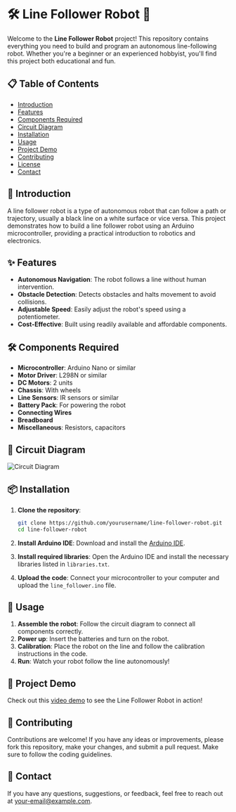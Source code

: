 # 🛠️ Line Follower Robot 🚗

Welcome to the **Line Follower Robot** project! This repository contains everything you need to build and program an autonomous line-following robot. Whether you're a beginner or an experienced hobbyist, you'll find this project both educational and fun.

## 📋 Table of Contents

- [Introduction](#introduction)
- [Features](#features)
- [Components Required](#components-required)
- [Circuit Diagram](#circuit-diagram)
- [Installation](#installation)
- [Usage](#usage)
- [Project Demo](#project-demo)
- [Contributing](#contributing)
- [License](#license)
- [Contact](#contact)

## 🌟 Introduction

A line follower robot is a type of autonomous robot that can follow a path or trajectory, usually a black line on a white surface or vice versa. This project demonstrates how to build a line follower robot using an Arduino microcontroller, providing a practical introduction to robotics and electronics.

## ✨ Features

- **Autonomous Navigation**: The robot follows a line without human intervention.
- **Obstacle Detection**: Detects obstacles and halts movement to avoid collisions.
- **Adjustable Speed**: Easily adjust the robot's speed using a potentiometer.
- **Cost-Effective**: Built using readily available and affordable components.

## 🛠️ Components Required

- **Microcontroller**: Arduino Nano or similar
- **Motor Driver**: L298N or similar
- **DC Motors**: 2 units
- **Chassis**: With wheels
- **Line Sensors**: IR sensors or similar
- **Battery Pack**: For powering the robot
- **Connecting Wires**
- **Breadboard**
- **Miscellaneous**: Resistors, capacitors

## 🔧 Circuit Diagram

![Circuit Diagram](path_to_circuit_diagram_image)

## 📦 Installation

1. **Clone the repository**:
    ```bash
    git clone https://github.com/yourusername/line-follower-robot.git
    cd line-follower-robot
    ```

2. **Install Arduino IDE**: Download and install the [Arduino IDE](https://www.arduino.cc/en/software).

3. **Install required libraries**: Open the Arduino IDE and install the necessary libraries listed in `libraries.txt`.

4. **Upload the code**: Connect your microcontroller to your computer and upload the `line_follower.ino` file.

## 🚀 Usage

1. **Assemble the robot**: Follow the circuit diagram to connect all components correctly.
2. **Power up**: Insert the batteries and turn on the robot.
3. **Calibration**: Place the robot on the line and follow the calibration instructions in the code.
4. **Run**: Watch your robot follow the line autonomously!

## 🎥 Project Demo

Check out this [video demo](path_to_demo_video) to see the Line Follower Robot in action!

## 🤝 Contributing

Contributions are welcome! If you have any ideas or improvements, please fork this repository, make your changes, and submit a pull request. Make sure to follow the coding guidelines.


## 📧 Contact

If you have any questions, suggestions, or feedback, feel free to reach out at [your-email@example.com](mailto:your-email@example.com).
